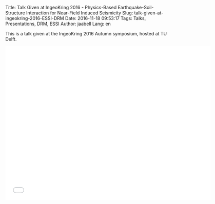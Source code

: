Title: Talk Given at IngeoKring 2016 - Physics-Based Earthquake-Soil-Structure Interaction for Near-Field Induced Seismicity 
Slug: talk-given-at-ingeokring-2016-ESSI-DRM
Date: 2016-11-18 09:53:17
Tags: Talks, Presentations, DRM, ESSI
Author: jaabell
Lang: en

This is a talk given at the IngeoKring 2016 Autumn symposium, hosted at TU Delft. 

<div class="videoWrapper" align="left">
<iframe width="640" height="480" src="//www.youtube.com/embed/qxVxgyVmPd4" frameborder="0" allowfullscreen></iframe>
</div>
